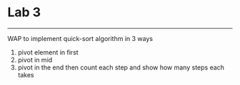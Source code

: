 # Lab 3
-----
WAP to implement quick-sort algorithm in 3 ways
1. pivot element in first
2. pivot in mid
3. pivot in the end
then count each step and show how many steps each takes